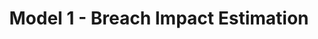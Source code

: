 ---
layout: chapter
title: Model 1 - Breach Impact Estimation
description: ""
status: stub
last_modified: "25-Oct-16"
is_section: true
---